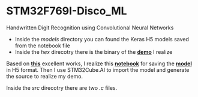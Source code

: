 # STM32F769I-Disco_ML
Handwritten Digit Recognition using Convolutional Neural Networks

- Inside the *models* directory you can found the Keras H5 models saved from the notebook file
- Inside the *hex* direcotry there is the binary of the  **[demo](https://youtu.be/990TrZHKTyQ)** I realize


Based on **[this](https://machinelearningmastery.com/handwritten-digit-recognition-using-convolutional-neural-networks-python-keras/)** excellent works, I realize this **[notebook](https://github.com/cledic/STM32F769I-Disco_ML/blob/master/Mnist_Keras.ipynb)** for saving the **[model](https://github.com/cledic/STM32F769I-Disco_ML/blob/master/models/Mnist_Keras.h5)** in H5 format. Then I use STM32Cube.AI to import the model and generate the source to realize my demo. 

Inside the *src* direcotry there are two _.c_ files.


